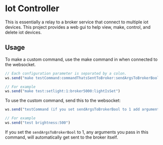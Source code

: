 # Iot Controller
This is essentially a relay to a broker service that connect to multiple iot devices. This project provides a web gui to help view, make, control, and delete iot devices.
## Usage
To make a custom command, use the make command in when connected to the websocket.
```javascript
// Each configuration parameter is separated by a colon.
ws.send("make testCommand:commandThatsSentToBroker:sendArgsToBrokerBool:brokerId:callback");

// For example
ws.send("make test:setlight:1:broker5000:lightIsSet")
```

To use the custom command, send this to the websocket:

```javascript
ws.send("testCommand (if you set sendArgsToBrokerBool to 1 add arguments here.)");

// For example
ws.send("test brightness:500")
```

If you set the ```sendArgsToBrokerBool``` to 1, any arguments you pass in this command, will automatically get sent to the broker itself.